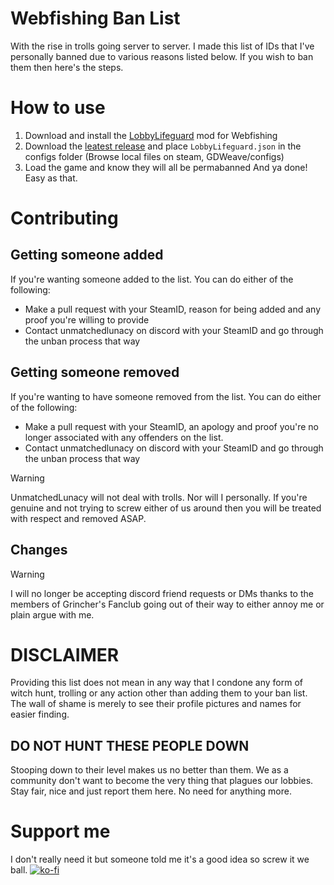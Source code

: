 # Webfishing Ban List
With the rise in trolls going server to server. I made this list of IDs that I've personally banned due to various reasons listed below. If you wish to ban them then here's the steps.
# How to use
1. Download and install the [LobbyLifeguard](https://github.com/Vildravn/LobbyLifeguard/) mod for Webfishing
2. Download the [leatest release](https://github.com/puppygirlzone/webfishing-bans/releases/latest) and place `LobbyLifeguard.json` in the configs folder (Browse local files on steam, GDWeave/configs)
3. Load the game and know they will all be permabanned
And ya done! Easy as that.
# Contributing
## Getting someone added
If you're wanting someone added to the list. You can do either of the following:
- Make a pull request with your SteamID, reason for being added and any proof you're willing to provide
- Contact unmatchedlunacy on discord with your SteamID and go through the unban process that way
## Getting someone removed
If you're wanting to have someone removed from the list. You can do either of the following:
- Make a pull request with your SteamID, an apology and proof you're no longer associated with any offenders on the list. 
- Contact unmatchedlunacy on discord with your SteamID and go through the unban process that way
> [!WARNING]
> UnmatchedLunacy will not deal with trolls. Nor will I personally. If you're genuine and not trying to screw either of us around then you will be treated with respect and removed ASAP.
<!--## Getting someone added-->
<!--If you have someone you think should be added to this list. You can:-->
<!--- Make a pull request with the changes and any evidence you can provide-->
<!--or-->
<!--- Create an issue with the offender's SteamID and reason you'd like them added.-->
<!--## Getting someone removed-->
<!--If you think someone was added to this list mistakenly or caught in a blanket ban. You can:-->
<!--- Make a pull request with the changes and any evidence you can provide-->
<!--or-->
<!--- Create an issue with the person's SteamID and any evidence they should be removed.-->
## Changes
> [!WARNING]
> I will no longer be accepting discord friend requests or DMs thanks to the members of Grincher's Fanclub going out of their way to either annoy me or plain argue with me.
# DISCLAIMER
Providing this list does not mean in any way that I condone any form of witch hunt, trolling or any action other than adding them to your ban list. The wall of shame is merely to see their profile pictures and names for easier finding.
## DO NOT HUNT THESE PEOPLE DOWN
Stooping down to their level makes us no better than them. We as a community don't want to become the very thing that plagues our lobbies. Stay fair, nice and just report them here. No need for anything more.
# Support me
I don't really need it but someone told me it's a good idea so screw it we ball.
[![ko-fi](https://ko-fi.com/img/githubbutton_sm.svg)](https://ko-fi.com/A0A816Q88B)
